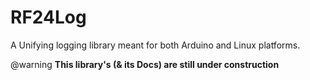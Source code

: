# RF24Log
A Unifying logging library meant for both Arduino and Linux platforms.

@warning
**This library's (& its Docs) are still under construction**
